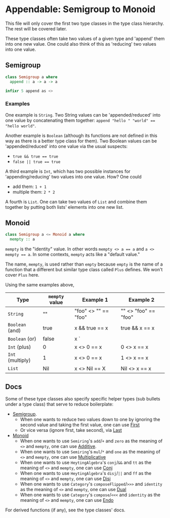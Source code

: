 # Appendable: Semigroup to Monoid

This file will only cover the first two type classes in the type class hierarchy. The rest will be covered later.

These type classes often take two values of a given type and 'append' them into one new value. One could also think of this as 'reducing' two values into one value.

## Semigroup

```purescript
class Semigroup a where
  append :: a -> a -> a

infixr 5 append as <>
```

### Examples

One example is `String`. Two String values can be 'appended/reduced' into one value by concatenating them together: `append "hello " "world" == "hello world"`.

Another example is `Boolean` (although its functions are not defined in this way as there is a better type class for them). Two Boolean values can be 'appended/reduced' into one value via the usual suspects:
- `true && true == true`
- `false || true == true`

A third example is `Int`, which has two possible instances for 'appending/reducing' two values into one value. How? One could
- add them: `1 + 1`
- multiple them: `2 * 2`

A fourth is `List`. One can take two values of `List` and combine them together by putting both lists' elements into one new list.

## Monoid

```purescript
class Semigroup a <= Monoid a where
  mempty :: a
```

`mempty` is the "identity" value. In other words `mempty <> a == a` and `a <> mempty == a`. In some contexts, `mempty` acts like a "default value."

The name, `mempty`, is used rather than `empty` because `empty` is the name of a function that a different but similar type class called `Plus` defines. We won't cover `Plus` here.

Using the same examples above,

| Type | `mempty` value | Example 1 | Example 2
| - | - | - | - |
| `String` | "" | "foo" <> "" == "foo" | "" <> "foo" == "foo"
| `Boolean` (and) | true | x &amp;&amp; true == x | true &amp;&amp; x == x
| `Boolean` (or) | false | x `||` false == x | false `||` x == x
| `Int` (plus) | 0 | x <> 0 == x | 0 <> x == x
| `Int` (multiply) | 1 | x <> 0 == x | 1 <> x == x
| `List` | Nil | x <> Nil == X | Nil <> x == x

## Docs

Some of these type classes also specify specific helper types (sub bullets under a type class) that serve to reduce boilerplate:
- [Semigroup](https://pursuit.purescript.org/packages/purescript-prelude/4.1.0/docs/Data.Semigroup).
    - When one wants to reduce two values down to one by ignoring the second value and taking the first value, one can use [First](https://pursuit.purescript.org/packages/purescript-prelude/4.1.0/docs/Data.Semigroup.First)
    - Or vice versa (ignore first, take second), via [Last](https://pursuit.purescript.org/packages/purescript-prelude/4.1.0/docs/Data.Semigroup.Last)
- [Monoid](https://pursuit.purescript.org/packages/purescript-prelude/4.1.0/docs/Data.Monoid)
    - When one wants to use `Semiring`'s `add`/`+` and `zero` as the meaning of `<>` and `mempty`, one can use [Additive](https://pursuit.purescript.org/packages/purescript-prelude/4.1.0/docs/Data.Monoid.Additive).
    - When one wants to use `Semiring`'s `mul`/`*` and `one` as the meaning of `<>` and `mempty`, one can use [Multiplicative](https://pursuit.purescript.org/packages/purescript-prelude/4.1.0/docs/Data.Monoid.Multiplicative)
    - When one wants to use `HeytingAlgebra`'s `conj`/`&&` and `tt` as the meaning of `<>` and `mempty`, one can use [Conj](https://pursuit.purescript.org/packages/purescript-prelude/4.1.0/docs/Data.Monoid.Conj)
    - When one wants to use `HeytingAlgebra`'s `disj`/`||` and `ff` as the meaning of `<>` and `mempty`, one can use [Disj](https://pursuit.purescript.org/packages/purescript-prelude/4.1.0/docs/Data.Monoid.Disj)
    - When one wants to use `Category`'s `composeFlipped`/`>>>` and `identity` as the meaning of `<>` and `mempty`, one can use [Dual](https://pursuit.purescript.org/packages/purescript-prelude/4.1.0/docs/Data.Monoid.Dual)
    - When one wants to use `Category`'s `compose`/`<<<` and `identity` as the meaning of `<>` and `mempty`, one can use [Endo](https://pursuit.purescript.org/packages/purescript-prelude/4.1.0/docs/Data.Monoid.Endo)

For derived functions (if any), see the type classes' docs.
